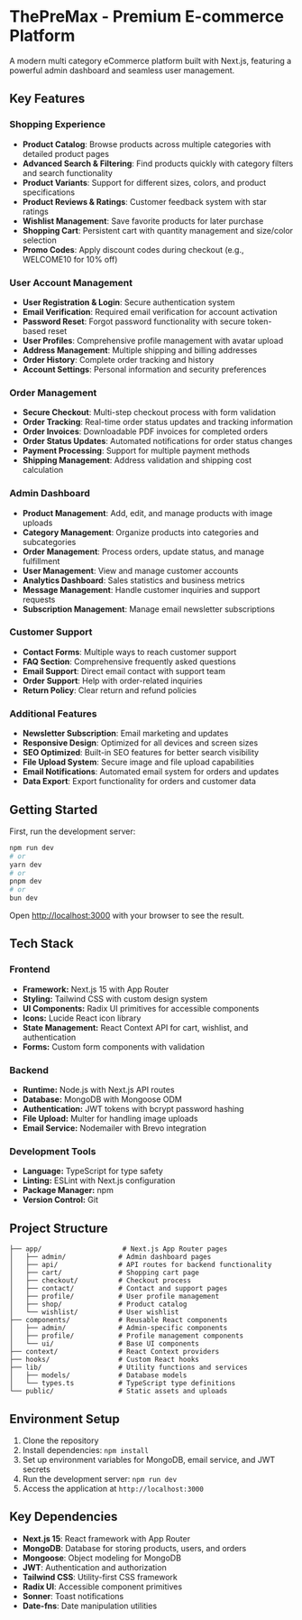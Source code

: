 # ThePreMax - Premium E-commerce Platform

A modern multi category eCommerce platform built with Next.js, featuring a powerful admin dashboard and seamless user management.

## Key Features

### Shopping Experience

- **Product Catalog**: Browse products across multiple categories with detailed product pages
- **Advanced Search & Filtering**: Find products quickly with category filters and search functionality
- **Product Variants**: Support for different sizes, colors, and product specifications
- **Product Reviews & Ratings**: Customer feedback system with star ratings
- **Wishlist Management**: Save favorite products for later purchase
- **Shopping Cart**: Persistent cart with quantity management and size/color selection
- **Promo Codes**: Apply discount codes during checkout (e.g., WELCOME10 for 10% off)

### User Account Management

- **User Registration & Login**: Secure authentication system
- **Email Verification**: Required email verification for account activation
- **Password Reset**: Forgot password functionality with secure token-based reset
- **User Profiles**: Comprehensive profile management with avatar upload
- **Address Management**: Multiple shipping and billing addresses
- **Order History**: Complete order tracking and history
- **Account Settings**: Personal information and security preferences

### Order Management

- **Secure Checkout**: Multi-step checkout process with form validation
- **Order Tracking**: Real-time order status updates and tracking information
- **Order Invoices**: Downloadable PDF invoices for completed orders
- **Order Status Updates**: Automated notifications for order status changes
- **Payment Processing**: Support for multiple payment methods
- **Shipping Management**: Address validation and shipping cost calculation

### Admin Dashboard

- **Product Management**: Add, edit, and manage products with image uploads
- **Category Management**: Organize products into categories and subcategories
- **Order Management**: Process orders, update status, and manage fulfillment
- **User Management**: View and manage customer accounts
- **Analytics Dashboard**: Sales statistics and business metrics
- **Message Management**: Handle customer inquiries and support requests
- **Subscription Management**: Manage email newsletter subscriptions

### Customer Support

- **Contact Forms**: Multiple ways to reach customer support
- **FAQ Section**: Comprehensive frequently asked questions
- **Email Support**: Direct email contact with support team
- **Order Support**: Help with order-related inquiries
- **Return Policy**: Clear return and refund policies

### Additional Features

- **Newsletter Subscription**: Email marketing and updates
- **Responsive Design**: Optimized for all devices and screen sizes
- **SEO Optimized**: Built-in SEO features for better search visibility
- **File Upload System**: Secure image and file upload capabilities
- **Email Notifications**: Automated email system for orders and updates
- **Data Export**: Export functionality for orders and customer data

## Getting Started

First, run the development server:

```bash
npm run dev
# or
yarn dev
# or
pnpm dev
# or
bun dev
```

Open [http://localhost:3000](http://localhost:3000) with your browser to see the result.

## Tech Stack

### Frontend

- **Framework:** Next.js 15 with App Router
- **Styling:** Tailwind CSS with custom design system
- **UI Components:** Radix UI primitives for accessible components
- **Icons:** Lucide React icon library
- **State Management:** React Context API for cart, wishlist, and authentication
- **Forms:** Custom form components with validation

### Backend

- **Runtime:** Node.js with Next.js API routes
- **Database:** MongoDB with Mongoose ODM
- **Authentication:** JWT tokens with bcrypt password hashing
- **File Upload:** Multer for handling image uploads
- **Email Service:** Nodemailer with Brevo integration

### Development Tools

- **Language:** TypeScript for type safety
- **Linting:** ESLint with Next.js configuration
- **Package Manager:** npm
- **Version Control:** Git

## Project Structure

```
├── app/                    # Next.js App Router pages
│   ├── admin/             # Admin dashboard pages
│   ├── api/               # API routes for backend functionality
│   ├── cart/              # Shopping cart page
│   ├── checkout/          # Checkout process
│   ├── contact/           # Contact and support pages
│   ├── profile/           # User profile management
│   ├── shop/              # Product catalog
│   └── wishlist/          # User wishlist
├── components/            # Reusable React components
│   ├── admin/             # Admin-specific components
│   ├── profile/           # Profile management components
│   └── ui/                # Base UI components
├── context/               # React Context providers
├── hooks/                 # Custom React hooks
├── lib/                   # Utility functions and services
│   ├── models/            # Database models
│   └── types.ts           # TypeScript type definitions
└── public/                # Static assets and uploads
```

## Environment Setup

1. Clone the repository
2. Install dependencies: `npm install`
3. Set up environment variables for MongoDB, email service, and JWT secrets
4. Run the development server: `npm run dev`
5. Access the application at `http://localhost:3000`

## Key Dependencies

- **Next.js 15**: React framework with App Router
- **MongoDB**: Database for storing products, users, and orders
- **Mongoose**: Object modeling for MongoDB
- **JWT**: Authentication and authorization
- **Tailwind CSS**: Utility-first CSS framework
- **Radix UI**: Accessible component primitives
- **Sonner**: Toast notifications
- **Date-fns**: Date manipulation utilities
